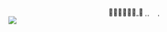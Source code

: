 <div align="center"> 🌾🌾🌾🌾🍓🐢ˌˌ🌾 ˌ ˌ  ˌ <a> <img height="0px" width="0px" src="https://komarev.com/ghpvc/?username=6gk&color=1a1a1a"> </a> </div>  <img src="https://i.imgur.com/v8OqidV.png">
